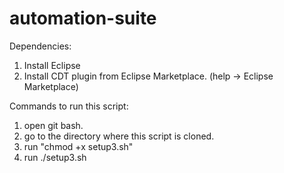 # automation-suite
Dependencies:
1. Install Eclipse
2. Install CDT plugin from Eclipse Marketplace. (help -> Eclipse Marketplace)

Commands to run this script:
1. open git bash.
2. go to the directory where this script is cloned.
3. run "chmod +x setup3.sh"
4. run ./setup3.sh
